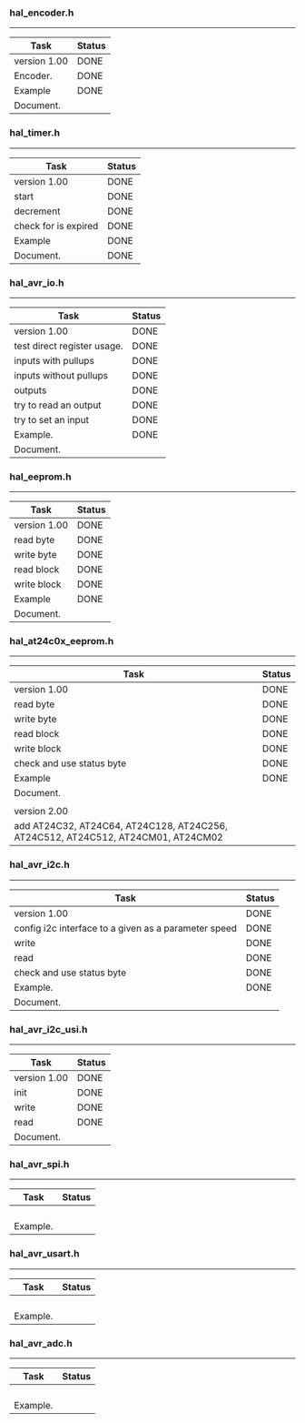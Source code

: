 ### hal_encoder.h
---------------------------------
| Task | Status |
|------|--------|
|version 1.00  |DONE |
|Encoder.  |DONE |
|Example  |DONE |
|Document.  | |


### hal_timer.h
---------------------------------
| Task | Status |
|------|--------|
|version 1.00  |DONE |
|start  |DONE |
|decrement  |DONE |
|check for is expired  |DONE |
|Example  |DONE |
|Document.  |DONE |


### hal_avr_io.h
---------------------------------
| Task | Status |
|------|--------|
|version 1.00  |DONE |
|test direct register usage.  |DONE |
|inputs with pullups  |DONE |
|inputs without pullups  |DONE |
|outputs |DONE | 
|try to read an output |DONE | 
|try to set an input  |DONE |
|Example.  |DONE |
|Document.  | |
  
  
### hal_eeprom.h
------------------------------------
| Task | Status |
|------|--------|
|version 1.00  |DONE |
|read byte  |DONE |
|write byte  | DONE|
|read block  | DONE|
|write block  |DONE |
|Example  |DONE |
|Document.  | |


### hal_at24c0x_eeprom.h
------------------------------------
| Task | Status |
|------|--------|
|version 1.00  |DONE |
|read byte  |DONE |
|write byte  | DONE|
|read block  | DONE|
|write block  |DONE | 
|check and use status byte  |DONE |
|Example  |DONE |
|Document.  | |
| | |
|version 2.00  | |
|add AT24C32, AT24C64, AT24C128, AT24C256, AT24C512, AT24C512, AT24CM01, AT24CM02 | |

### hal_avr_i2c.h
-----------------------------------
| Task | Status |
|------|--------|
|version 1.00  |DONE |
|config i2c interface to a given as a parameter speed |DONE |
|write  |DONE |
|read  |DONE |  
|check and use status byte  |DONE |
|Example.  |DONE |
|Document.  | |

### hal_avr_i2c_usi.h
-----------------------------------
| Task | Status |
|------|--------|
|version 1.00  |DONE |
|init |DONE |
|write  |DONE |
|read  |DONE |  
|Document.  | |

### hal_avr_spi.h
-----------------------------------
| Task | Status |
|------|--------|
| | |
| | |
| | |
| | |
|Example.  | |


### hal_avr_usart.h
-----------------------------------
| Task | Status |
|------|--------|
| | |
| | |
| | |
| | |
|Example.  | |


### hal_avr_adc.h
-----------------------------------
| Task | Status |
|------|--------|
| | |
| | |
| | |
| | |
|Example.  | |
